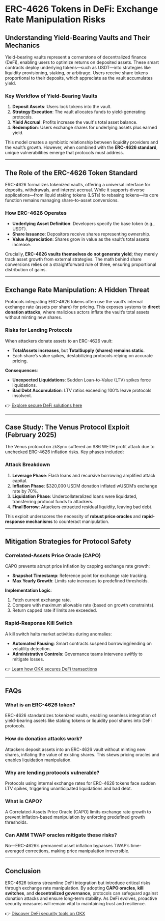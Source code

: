 # ERC-4626 Tokens in DeFi: Exchange Rate Manipulation Risks

## Understanding Yield-Bearing Vaults and Their Mechanics  

Yield-bearing vaults represent a cornerstone of decentralized finance (DeFi), enabling users to optimize returns on deposited assets. These smart contracts deploy underlying tokens—such as USDT—into strategies like liquidity provisioning, staking, or arbitrage. Users receive share tokens proportional to their deposits, which appreciate as the vault accumulates yield.  

### Key Workflow of Yield-Bearing Vaults  
1. **Deposit Assets**: Users lock tokens into the vault.  
2. **Strategy Execution**: The vault allocates funds to yield-generating protocols.  
3. **Yield Accrual**: Profits increase the vault's total asset balance.  
4. **Redemption**: Users exchange shares for underlying assets plus earned yield.  

This model creates a symbiotic relationship between liquidity providers and the vault’s growth. However, when combined with the **ERC-4626 standard**, unique vulnerabilities emerge that protocols must address.  

---

## The Role of the ERC-4626 Token Standard  

ERC-4626 formalizes tokenized vaults, offering a universal interface for deposits, withdrawals, and interest accrual. While it supports diverse applications—from liquid staking tokens (LSTs) to rebasing tokens—its core function remains managing share-to-asset conversions.  

### How ERC-4626 Operates  
- **Underlying Asset Definition**: Developers specify the base token (e.g., USDT).  
- **Share Issuance**: Depositors receive shares representing ownership.  
- **Value Appreciation**: Shares grow in value as the vault’s total assets increase.  

Crucially, **ERC-4626 vaults themselves do not generate yield**; they merely track asset growth from external strategies. The math behind share conversions relies on a straightforward rule of three, ensuring proportional distribution of gains.  

---

## Exchange Rate Manipulation: A Hidden Threat  

Protocols integrating ERC-4626 tokens often use the vault’s internal exchange rate (assets per share) for pricing. This exposes systems to **direct donation attacks**, where malicious actors inflate the vault’s total assets without minting new shares.  

### Risks for Lending Protocols  
When attackers donate assets to an ERC-4626 vault:  
- **TotalAssets increases**, but **TotalSupply (shares) remains static**.  
- Each share’s value spikes, destabilizing protocols relying on accurate pricing.  

**Consequences**:  
- **Unexpected Liquidations**: Sudden Loan-to-Value (LTV) spikes force liquidations.  
- **Bad Debt Accumulation**: LTV ratios exceeding 100% leave protocols insolvent.  

👉 [Explore secure DeFi solutions here](https://bit.ly/okx-bonus)  

---

## Case Study: The Venus Protocol Exploit (February 2025)  

The Venus protocol on zkSync suffered an $86 WETH profit attack due to unchecked ERC-4626 inflation risks. Key phases included:  

### Attack Breakdown  
1. **Leverage Phase**: Flash loans and recursive borrowing amplified attack capital.  
2. **Inflation Phase**: $320,000 USDM donation inflated wUSDM’s exchange rate by 70%.  
3. **Liquidation Phase**: Undercollateralized loans were liquidated, transferring protocol funds to attackers.  
4. **Final Borrow**: Attackers extracted residual liquidity, leaving bad debt.  

This exploit underscores the necessity of **robust price oracles** and **rapid-response mechanisms** to counteract manipulation.  

---

## Mitigation Strategies for Protocol Safety  

### Correlated-Assets Price Oracle (CAPO)  
CAPO prevents abrupt price inflation by capping exchange rate growth:  
- **Snapshot Timestamp**: Reference point for exchange rate tracking.  
- **Max Yearly Growth**: Limits rate increases to predefined thresholds.  

**Implementation Logic**:  
1. Fetch current exchange rate.  
2. Compare with maximum allowable rate (based on growth constraints).  
3. Return capped rate if limits are exceeded.  

### Rapid-Response Kill Switch  
A kill switch halts market activities during anomalies:  
- **Automated Pausing**: Smart contracts suspend borrowing/lending on volatility detection.  
- **Administrative Controls**: Governance teams intervene swiftly to mitigate losses.  

👉 [Learn how OKX secures DeFi transactions](https://bit.ly/okx-bonus)  

---

## FAQs  

### **What is an ERC-4626 token?**  
ERC-4626 standardizes tokenized vaults, enabling seamless integration of yield-bearing assets like staking tokens or liquidity pool shares into DeFi protocols.  

### **How do donation attacks work?**  
Attackers deposit assets into an ERC-4626 vault without minting new shares, inflating the value of existing shares. This skews pricing oracles and enables liquidation manipulation.  

### **Why are lending protocols vulnerable?**  
Protocols using internal exchange rates for ERC-4626 tokens face sudden LTV spikes, triggering unanticipated liquidations and bad debt.  

### **What is CAPO?**  
A Correlated-Assets Price Oracle (CAPO) limits exchange rate growth to prevent inflation-based manipulation by enforcing predefined growth thresholds.  

### **Can AMM TWAP oracles mitigate these risks?**  
No—ERC-4626’s permanent asset inflation bypasses TWAP’s time-averaged corrections, making price manipulation irreversible.  

---

## Conclusion  

ERC-4626 tokens streamline DeFi integration but introduce critical risks through exchange rate manipulation. By adopting **CAPO oracles**, **kill switches**, and **decentralized governance**, protocols can safeguard against donation attacks and ensure long-term stability. As DeFi evolves, proactive security measures will remain vital to maintaining trust and resilience.  

👉 [Discover DeFi security tools on OKX](https://bit.ly/okx-bonus)